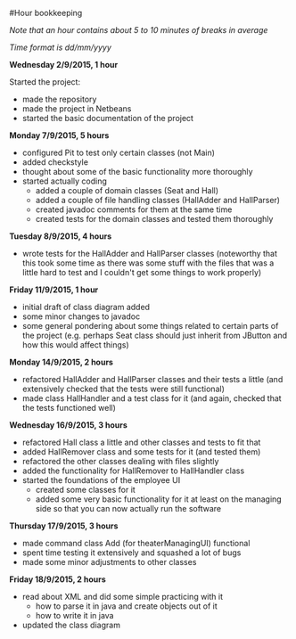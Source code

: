 #Hour bookkeeping

*Note that an hour contains about 5 to 10 minutes of breaks in average*

*Time format is dd/mm/yyyy*


**Wednesday 2/9/2015, 1 hour**

Started the project:
- made the repository
- made the project in Netbeans
- started the basic documentation of the project

**Monday 7/9/2015, 5 hours**

- configured Pit to test only certain classes (not Main)
- added checkstyle
- thought about some of the basic functionality more thoroughly
- started actually coding
  - added a couple of domain classes (Seat and Hall)
  - added a couple of file handling classes (HallAdder and HallParser)
  - created javadoc comments for them at the same time
  - created tests for the domain classes and tested them thoroughly

**Tuesday 8/9/2015, 4 hours**

- wrote tests for the HallAdder and HallParser classes
(noteworthy that this took some time as there was some stuff with the files that was a little hard to test and I couldn't get some things to work properly)

**Friday 11/9/2015, 1 hour**

- initial draft of class diagram added
- some minor changes to javadoc
- some general pondering about some things related to certain parts of the project (e.g. perhaps Seat class should just inherit from JButton and how this would affect things)

**Monday 14/9/2015, 2 hours**

- refactored HallAdder and HallParser classes and their tests a little (and extensively checked that the tests were still functional)
- made class HallHandler and a test class for it (and again, checked that the tests functioned well)

**Wednesday 16/9/2015, 3 hours**

- refactored Hall class a little and other classes and tests to fit that
- added HallRemover class and some tests for it (and tested them)
- refactored the other classes dealing with files slightly
- added the functionality for HallRemover to HallHandler class
- started the foundations of the employee UI
  - created some classes for it
  - added some very basic functionality for it at least on the managing side so that you can now actually run the software
  
**Thursday 17/9/2015, 3 hours**

- made command class Add (for theaterManagingUI) functional
- spent time testing it extensively and squashed a lot of bugs
- made some minor adjustments to other classes

**Friday 18/9/2015, 2 hours**

- read about XML and did some simple practicing with it
  - how to parse it in java and create objects out of it
  - how to write it in java
- updated the class diagram